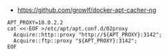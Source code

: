 * https://github.com/growlf/docker-apt-cacher-ng

```shell
APT_PROXY=10.0.2.2
cat <<-EOF >/etc/apt/apt.conf.d/02proxy
  Acquire::http::proxy "http://${APT_PROXY}:3142";
  Acquire::ftp::proxy "${APT_PROXY}:3142";
EOF
```
